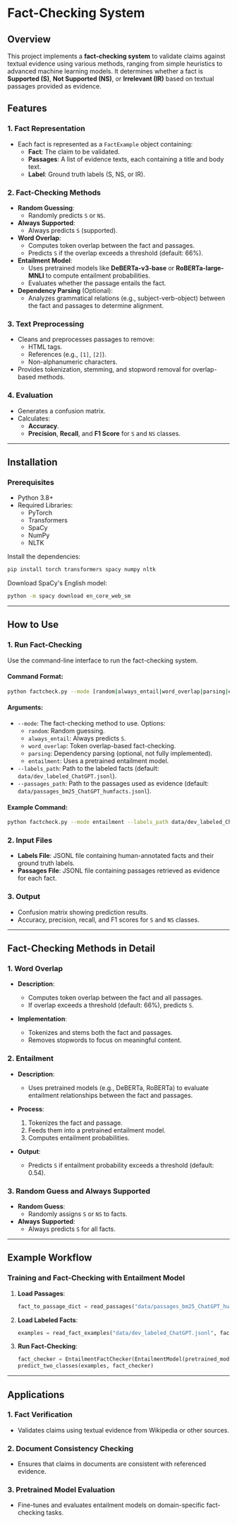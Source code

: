 # Fact-Checking System

## Overview
This project implements a **fact-checking system** to validate claims against textual evidence using various methods, ranging from simple heuristics to advanced machine learning models. It determines whether a fact is **Supported (S)**, **Not Supported (NS)**, or **Irrelevant (IR)** based on textual passages provided as evidence.

## Features

### **1. Fact Representation**
- Each fact is represented as a `FactExample` object containing:
  - **Fact**: The claim to be validated.
  - **Passages**: A list of evidence texts, each containing a title and body text.
  - **Label**: Ground truth labels (S, NS, or IR).

### **2. Fact-Checking Methods**
- **Random Guessing**:
  - Randomly predicts `S` or `NS`.
- **Always Supported**:
  - Always predicts `S` (supported).
- **Word Overlap**:
  - Computes token overlap between the fact and passages.
  - Predicts `S` if the overlap exceeds a threshold (default: 66%).
- **Entailment Model**:
  - Uses pretrained models like **DeBERTa-v3-base** or **RoBERTa-large-MNLI** to compute entailment probabilities.
  - Evaluates whether the passage entails the fact.
- **Dependency Parsing** (Optional):
  - Analyzes grammatical relations (e.g., subject-verb-object) between the fact and passages to determine alignment.

### **3. Text Preprocessing**
- Cleans and preprocesses passages to remove:
  - HTML tags.
  - References (e.g., `[1]`, `[2]`).
  - Non-alphanumeric characters.
- Provides tokenization, stemming, and stopword removal for overlap-based methods.

### **4. Evaluation**
- Generates a confusion matrix.
- Calculates:
  - **Accuracy**.
  - **Precision**, **Recall**, and **F1 Score** for `S` and `NS` classes.

---

## Installation

### Prerequisites
- Python 3.8+
- Required Libraries:
  - PyTorch
  - Transformers
  - SpaCy
  - NumPy
  - NLTK

Install the dependencies:
```bash
pip install torch transformers spacy numpy nltk
```

Download SpaCy's English model:
```bash
python -m spacy download en_core_web_sm
```

---

## How to Use

### **1. Run Fact-Checking**
Use the command-line interface to run the fact-checking system.

#### **Command Format**:
```bash
python factcheck.py --mode [random|always_entail|word_overlap|parsing|entailment]
```

#### **Arguments**:
- `--mode`: The fact-checking method to use. Options:
  - `random`: Random guessing.
  - `always_entail`: Always predicts `S`.
  - `word_overlap`: Token overlap-based fact-checking.
  - `parsing`: Dependency parsing (optional, not fully implemented).
  - `entailment`: Uses a pretrained entailment model.
- `--labels_path`: Path to the labeled facts (default: `data/dev_labeled_ChatGPT.jsonl`).
- `--passages_path`: Path to the passages used as evidence (default: `data/passages_bm25_ChatGPT_humfacts.jsonl`).

#### **Example Command**:
```bash
python factcheck.py --mode entailment --labels_path data/dev_labeled_ChatGPT.jsonl --passages_path data/passages_bm25_ChatGPT_humfacts.jsonl
```

### **2. Input Files**
- **Labels File**: JSONL file containing human-annotated facts and their ground truth labels.
- **Passages File**: JSONL file containing passages retrieved as evidence for each fact.

### **3. Output**
- Confusion matrix showing prediction results.
- Accuracy, precision, recall, and F1 scores for `S` and `NS` classes.

---

## Fact-Checking Methods in Detail

### **1. Word Overlap**
- **Description**:
  - Computes token overlap between the fact and all passages.
  - If overlap exceeds a threshold (default: 66%), predicts `S`.

- **Implementation**:
  - Tokenizes and stems both the fact and passages.
  - Removes stopwords to focus on meaningful content.

### **2. Entailment**
- **Description**:
  - Uses pretrained models (e.g., DeBERTa, RoBERTa) to evaluate entailment relationships between the fact and passages.

- **Process**:
  1. Tokenizes the fact and passage.
  2. Feeds them into a pretrained entailment model.
  3. Computes entailment probabilities.

- **Output**:
  - Predicts `S` if entailment probability exceeds a threshold (default: 0.54).

### **3. Random Guess and Always Supported**
- **Random Guess**:
  - Randomly assigns `S` or `NS` to facts.
- **Always Supported**:
  - Always predicts `S` for all facts.

---

## Example Workflow

### **Training and Fact-Checking with Entailment Model**
1. **Load Passages**:
   ```python
   fact_to_passage_dict = read_passages("data/passages_bm25_ChatGPT_humfacts.jsonl")
   ```
2. **Load Labeled Facts**:
   ```python
   examples = read_fact_examples("data/dev_labeled_ChatGPT.jsonl", fact_to_passage_dict)
   ```
3. **Run Fact-Checking**:
   ```python
   fact_checker = EntailmentFactChecker(EntailmentModel(pretrained_model, tokenizer))
   predict_two_classes(examples, fact_checker)
   ```

---

## Applications

### **1. Fact Verification**
- Validates claims using textual evidence from Wikipedia or other sources.

### **2. Document Consistency Checking**
- Ensures that claims in documents are consistent with referenced evidence.

### **3. Pretrained Model Evaluation**
- Fine-tunes and evaluates entailment models on domain-specific fact-checking tasks.
